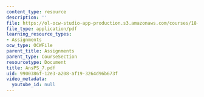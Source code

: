```yaml
---
content_type: resource
description: ''
file: https://ol-ocw-studio-app-production.s3.amazonaws.com/courses/18-04-complex-variables-with-applications-fall-1999/9900386f12e3a208af193264d96b673f_AnsPS_7.pdf
file_type: application/pdf
learning_resource_types:
- Assignments
ocw_type: OCWFile
parent_title: Assignments
parent_type: CourseSection
resourcetype: Document
title: AnsPS_7.pdf
uid: 9900386f-12e3-a208-af19-3264d96b673f
video_metadata:
  youtube_id: null
---
```

